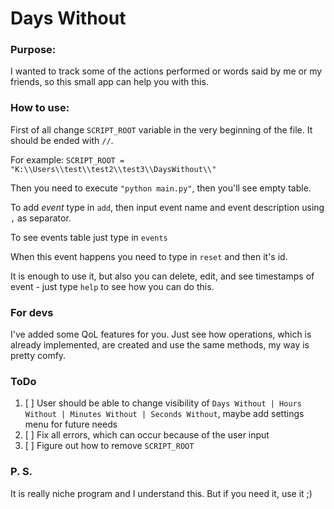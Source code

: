 # Days Without

### Purpose:
I wanted to track some of the actions performed or words said by me or my friends, so this small app can help you with this.

### How to use:
First of all change `SCRIPT_ROOT` variable in the very beginning of the file. It should be ended with `//`. 

For example: `SCRIPT_ROOT = "K:\\Users\\test\\test2\\test3\\DaysWithout\\"`


Then you need to execute `"python main.py"`, then you'll see empty table. 



To add _event_ type in `add`, then input event name and event description using `,` as separator.

To see events table just type in `events`

When this event happens you need to type in `reset` and then it's id.

It is enough to use it, but also you can delete, edit, and see timestamps of event - just type `help` to see how you can do this.

### For devs
I've added some QoL features for you. Just see how operations, which is already implemented, are created and use the same methods, my way is pretty comfy.

### ToDo
1. [ ] User should be able to change visibility of `Days Without | Hours Without | Minutes Without | Seconds Without`, maybe add settings menu for future needs
2. [ ] Fix all errors, which can occur because of the user input
3. [ ] Figure out how to remove `SCRIPT_ROOT`
### P. S.
It is really niche program and I understand this. But if you need it, use it ;)
